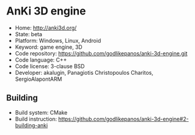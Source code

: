 # AnKi 3D engine

- Home: http://anki3d.org/
- State: beta
- Platform: Windows, Linux, Android
- Keyword: game engine, 3D
- Code repository: https://github.com/godlikepanos/anki-3d-engine.git
- Code language: C++
- Code license: 3-clause BSD
- Developer: akalugin, Panagiotis Christopoulos Charitos, SergioAlapontARM

## Building

- Build system: CMake
- Build instruction: https://github.com/godlikepanos/anki-3d-engine#2-building-anki
